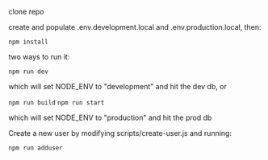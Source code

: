 clone repo

create and populate .env.development.local and .env.production.local, then:

```npm install```

two ways to run it:

```npm run dev```

which will set NODE_ENV to "development" and hit the dev db, or 

```npm run build```
```npm run start```

which will set NODE_ENV to "production" and hit the prod db

Create a new user by modifying scripts/create-user.js and running:

```npm run adduser```